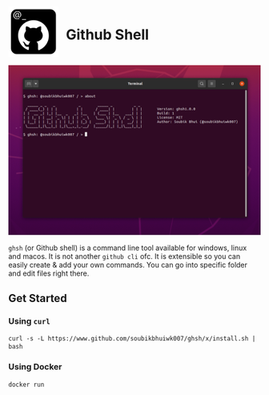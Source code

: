 <div style="display:flex;">
    <img src="ghsh@512x512.png" alt="logo" width="100"> 
    <h1 style="margin-left: 15px">Github Shell</h1>
</div>
<br>

<img alt="about" src="docs/images/about.png">

`ghsh` (or Github shell) is a command line tool available for windows, linux and macos. It is not another `github cli` ofc. It is extensible so you can easily create & add your own commands. You can go into specific folder and edit files right there.

## Get Started

### Using `curl`

```shell
curl -s -L https://www.github.com/soubikbhuiwk007/ghsh/x/install.sh | bash
```

### Using Docker

```
docker run
```